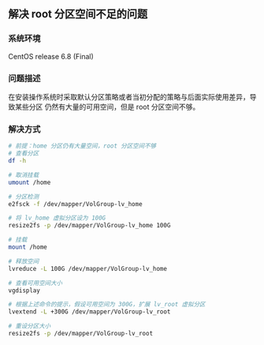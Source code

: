 ## 解决 root 分区空间不足的问题
### 系统环境
CentOS release 6.8 (Final)
### 问题描述
在安装操作系统时采取默认分区策略或者当初分配的策略与后面实际使用差异，导致某些分区
仍然有大量的可用空间，但是 root 分区空间不够。
### 解决方式
```bash
# 前提：home 分区仍有大量空间，root 分区空间不够
# 查看分区
df -h

# 取消挂载
umount /home

# 分区检测
e2fsck -f /dev/mapper/VolGroup-lv_home

# 将 lv_home 虚拟分区设为 100G
resize2fs -p /dev/mapper/VolGroup-lv_home 100G

# 挂载
mount /home

# 释放空间
lvreduce -L 100G /dev/mapper/VolGroup-lv_home

# 查看可用空间大小
vgdisplay

# 根据上述命令的提示，假设可用空间为 300G，扩展 lv_root 虚拟分区
lvextend -L +300G /dev/mapper/VolGroup-lv_root

# 重设分区大小
resize2fs -p /dev/mapper/VolGroup-lv_root
```
